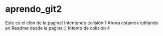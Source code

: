 # aprendo_git2
Este es el clon de la pagina!
Intentando colisión 1
Ahora estamos editando en Readme desde la página :)
Intento de colisión 4

